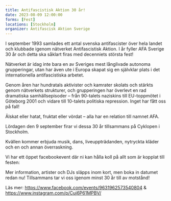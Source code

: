 ```yaml
---
title: Antifascistisk Aktion 30 år!
date: 2023-08-09 12:00:00
forms: [Fest]
locations: [Stockholm]
organizer: Antifascisk Aktion Sverige
---
```

I september 1993 samlades ett antal svenska antifascister över hela landet och klubbade igenom nätverket Antifascistisk Aktion. I år fyller AFA Sverige 30 år och detta ska såklart firas med decenniets största fest!

Nätverket är idag inte bara en av Sveriges mest långlivade autonoma grupperingar, utan har även ute i Europa skapat sig en självklar plats i det internationella antifascistiska arbetet.

Genom åren har hundratals aktivister och kamrater skolats och stärkts genom nätverkets strukturer, och grupperingen har överlevt en rad dramatiska samhällsepisoder – från 90-talets naziskins till EU-toppmötet i Göteborg 2001 och vidare till 10-talets politiska repression. Inget har fått oss på fall!

Älskat eller hatat, fruktat eller vördat – alla har en relation till namnet AFA.

Lördagen den 9 september firar vi dessa 30 år tillsammans på Cyklopen i Stockholm.

Kvällen kommer erbjuda musik, dans, liveuppträdanden, nytryckta kläder och en och annan överraskning.

Vi har ett öppet facebookevent där ni kan hålla koll på allt som är kopplat till festen:

Mer information, artister och DJs släpps inom kort, men boka in datumet redan nu! Tillsammans tar vi oss igenom minst 30 år till av motstånd!

Läs mer: https://www.facebook.com/events/9631962573540804 & https://www.instagram.com/p/Cuj6P61MPBV/